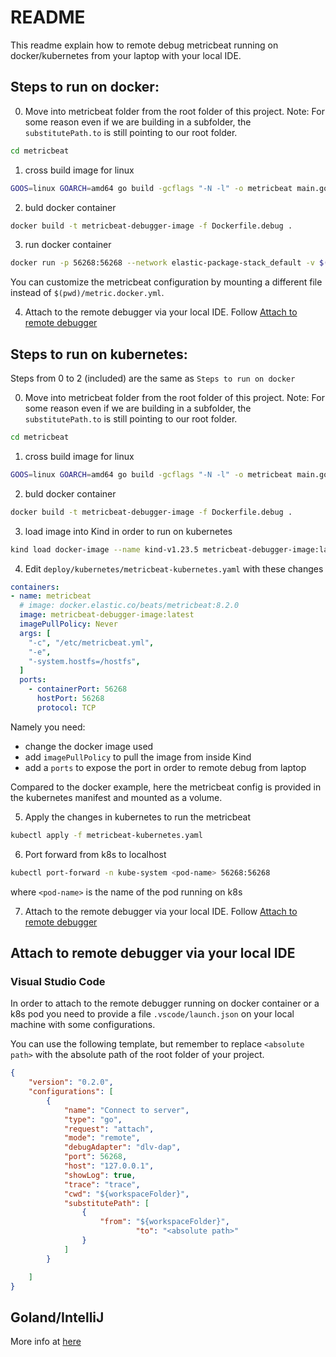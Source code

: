 # README

This readme explain how to remote debug metricbeat running on docker/kubernetes from your laptop with your local IDE.

## Steps to run on docker:

0. Move into metricbeat folder from the root folder of this project. Note: For some reason even if we are building in a subfolder, the `substitutePath.to`  is still pointing to our root folder.

```bash
cd metricbeat
```

1. cross build image for linux

```bash
GOOS=linux GOARCH=amd64 go build -gcflags "-N -l" -o metricbeat main.go
```

2. buld docker container

```bash
docker build -t metricbeat-debugger-image -f Dockerfile.debug .
```

3. run docker container

```bash
docker run -p 56268:56268 --network elastic-package-stack_default -v $(pwd)/metric.docker.yml:/usr/share/metricbeat/metricbeat.yml metricbeat-debugger-image -c /usr/share/metricbeat/metricbeat.yml -e
```

You can customize the metricbeat configuration by mounting a different file instead of `$(pwd)/metric.docker.yml`.

4. Attach to the remote debugger via your local IDE. Follow [Attach to remote debugger](./README.md#attach-to-remote-debugger-via-your-local-ide)


## Steps to run on kubernetes:

Steps from 0 to 2 (included) are the same as `Steps to run on docker`

0. Move into metricbeat folder from the root folder of this project. Note: For some reason even if we are building in a subfolder, the `substitutePath.to`  is still pointing to our root folder.

```bash
cd metricbeat
```

1. cross build image for linux

```bash
GOOS=linux GOARCH=amd64 go build -gcflags "-N -l" -o metricbeat main.go
```

2. buld docker container

```bash
docker build -t metricbeat-debugger-image -f Dockerfile.debug .
```

3. load image into Kind in order to run on kubernetes

```bash
kind load docker-image --name kind-v1.23.5 metricbeat-debugger-image:latest
```

4. Edit `deploy/kubernetes/metricbeat-kubernetes.yaml` with these changes

```yaml
containers:
- name: metricbeat
  # image: docker.elastic.co/beats/metricbeat:8.2.0
  image: metricbeat-debugger-image:latest
  imagePullPolicy: Never
  args: [
    "-c", "/etc/metricbeat.yml",
    "-e",
    "-system.hostfs=/hostfs",
  ]
  ports:
    - containerPort: 56268
      hostPort: 56268
      protocol: TCP
```

Namely you need:
- change the docker image used
- add `imagePullPolicy` to pull the image from inside Kind
- add a `ports` to expose the port in order to remote debug from laptop

Compared to the docker example, here the metricbeat config is provided in the kubernetes manifest and mounted as a volume.

5. Apply the changes in kubernetes to run the metricbeat

```bash
kubectl apply -f metricbeat-kubernetes.yaml
```

6. Port forward from k8s to localhost

```bash
kubectl port-forward -n kube-system <pod-name> 56268:56268
```

where `<pod-name>` is the name of the pod running on k8s

7. Attach to the remote debugger via your local IDE. Follow [Attach to remote debugger](./README.md#attach-to-remote-debugger-via-your-local-ide)


## Attach to remote debugger via your local IDE

### Visual Studio Code
In order to attach to the remote debugger running on docker container or a k8s pod you need to provide a file `.vscode/launch.json` on your local machine with some configurations.

You can use the following template, but remember to replace `<absolute path>` with the absolute path of the root folder of your project.

```json
{
    "version": "0.2.0",
    "configurations": [
        {
            "name": "Connect to server",
            "type": "go",
            "request": "attach",
            "mode": "remote",
            "debugAdapter": "dlv-dap",
            "port": 56268,
            "host": "127.0.0.1",
            "showLog": true,
            "trace": "trace",
            "cwd": "${workspaceFolder}",
            "substitutePath": [
                {
	                "from": "${workspaceFolder}",
					        "to": "<absolute path>"
                }
            ]
        }

    ]
}
```

## Goland/IntelliJ
More info at [here](https://www.jetbrains.com/help/go/attach-to-running-go-processes-with-debugger.html#attach-to-a-process-on-a-remote-machine)

